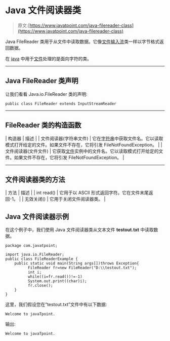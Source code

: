 # Java 文件阅读器类

> 原文:[https://www.javatpoint.com/java-filereader-class](https://www.javatpoint.com/java-filereader-class)

Java FileReader 类用于从文件中读取数据。它像[文件输入流](java-fileinputstream-class)类一样以字节格式返回数据。

在 [java](java-tutorial) 中用于[文件](java-file-class)处理的是面向字符的类。

* * *

## Java FileReader 类声明

让我们看看 Java.io.FileReader 类的声明:

```
public class FileReader extends InputStreamReader

```

* * *

## FileReader 类的构造函数

| 构造器 | 描述 |
| 文件阅读器(字符串文件) | 它在[字符串](java-string)中获取文件名。它以读取模式打开给定的文件。如果文件不存在，它将引发 FileNotFoundException。 |
| 文件阅读器(文件文件) | 它获取[文件](java-file-class)实例中的文件名。它以读取模式打开给定的文件。如果文件不存在，它将引发 FileNotFoundException。 |

* * *

## 文件阅读器类的方法

| 方法 | 描述 |
| int read() | 它用于以 ASCII 形式返回字符。它在文件末尾返回-1。 |
| 无效关闭() | 它用于关闭文件阅读器类。 |

## Java 文件阅读器示例

在这个例子中，我们使用 Java 文件阅读器类从文本文件 **testout.txt** 中读取数据。

```
package com.javatpoint;

import java.io.FileReader;
public class FileReaderExample {
	public static void main(String args[])throws Exception{  
		  FileReader fr=new FileReader("D:\\testout.txt");  
		  int i;  
		  while((i=fr.read())!=-1)  
		  System.out.print((char)i);  
		  fr.close();  
	}  
}  

```

这里，我们假设您在“testout.txt”文件中有以下数据:

```
Welcome to javaTpoint.

```

输出:

```
Welcome to javaTpoint.

```